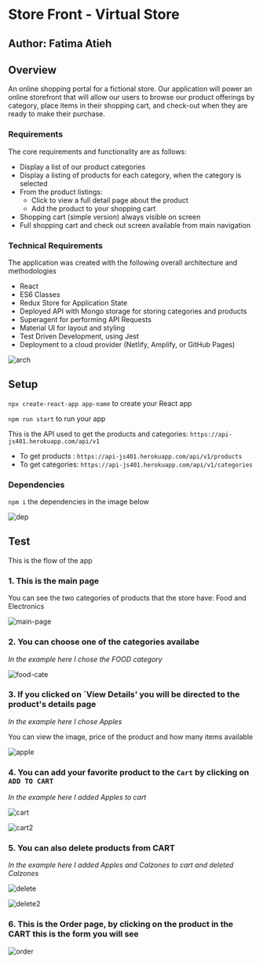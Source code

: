 # Store Front - Virtual Store

## Author: Fatima Atieh


## Overview

An online shopping portal for a fictional store. Our application will power an online storefront that will allow our users to browse our product offerings by category, place items in their shopping cart, and check-out when they are ready to make their purchase.


### Requirements

The core requirements and functionality are as follows:

- Display a list of our product categories
- Display a listing of products for each category, when the category is selected
- From the product listings:
   - Click to view a full detail page about the product
   - Add the product to your shopping cart
- Shopping cart (simple version) always visible on screen
- Full shopping cart and check out screen available from main navigation


### Technical Requirements

The application was created with the following overall architecture and methodologies

- React
- ES6 Classes
- Redux Store for Application State
- Deployed API with Mongo storage for storing categories and products
- Superagent for performing API Requests
- Material UI for layout and styling
- Test Driven Development, using Jest
- Deployment to a cloud provider (Netlify, Amplify, or GitHub Pages)


![arch](assets/archeticture.PNG)


## Setup

`npx create-react-app app-name` to create your React app

`npm run start` to run your app

This is the API used to get the products and categories: `https://api-js401.herokuapp.com/api/v1`
   - To get products : `https://api-js401.herokuapp.com/api/v1/products`
   - To get categories: `https://api-js401.herokuapp.com/api/v1/categories`


### Dependencies  

`npm i` the dependencies in the image below

![dep](assets/dependencies.PNG)


## Test

This is the flow of the app

### 1. This is the main page

You can see the two categories of products that the store have: Food and Electronics 

![main-page](assets/1.PNG)


### 2. You can choose one of the categories availabe 

*In the example here I chose the FOOD category*

![food-cate](assets/2.PNG)


### 3. If you clicked on `View Details' you will be directed to the product's details page

*In the example here I chose Apples*

You can view the image, price of the product and how many items available 

![apple](assets/3.PNG)


### 4. You can add your favorite product to the `Cart` by clicking on `ADD TO CART`

*In the example here I added Apples to cart*

![cart](assets/4.PNG)

![cart2](assets/5.PNG)


### 5. You can also delete products from CART

*In the example here I added Apples and Calzones to cart and deleted Calzones*

![delete](assets/6.PNG)

![delete2](assets/7.PNG)


### 6. This is the Order page, by clicking on the product in the CART this is the form you will see

![order](assets/8.PNG)






